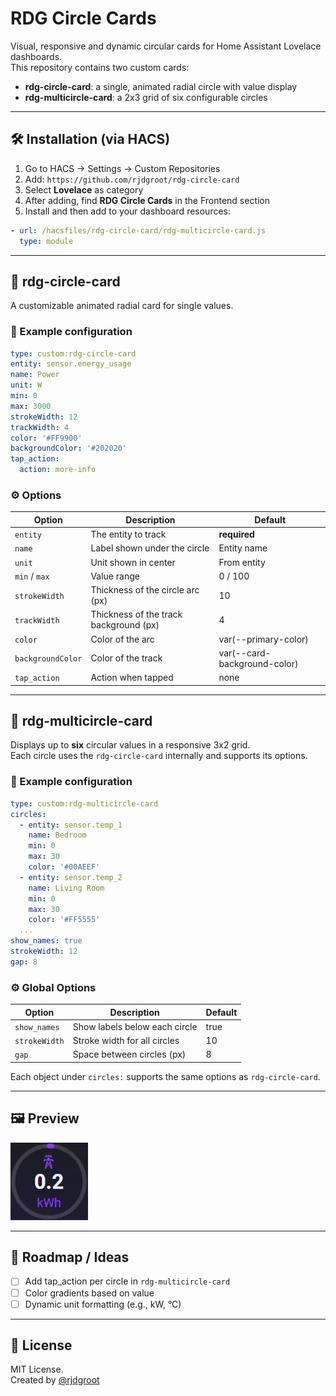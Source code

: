 # RDG Circle Cards

Visual, responsive and dynamic circular cards for Home Assistant Lovelace dashboards.  
This repository contains two custom cards:
- **rdg-circle-card**: a single, animated radial circle with value display
- **rdg-multicircle-card**: a 2x3 grid of six configurable circles

---

## 🛠 Installation (via HACS)

1. Go to HACS → Settings → Custom Repositories
2. Add: `https://github.com/rjdgroot/rdg-circle-card`
3. Select **Lovelace** as category
4. After adding, find **RDG Circle Cards** in the Frontend section
5. Install and then add to your dashboard resources:

```yaml
- url: /hacsfiles/rdg-circle-card/rdg-multicircle-card.js
  type: module
```

---

## 🔘 rdg-circle-card

A customizable animated radial card for single values.

### 🔧 Example configuration

```yaml
type: custom:rdg-circle-card
entity: sensor.energy_usage
name: Power
unit: W
min: 0
max: 3000
strokeWidth: 12
trackWidth: 4
color: '#FF9900'
backgroundColor: '#202020'
tap_action:
  action: more-info
```

### ⚙️ Options

| Option         | Description                              | Default     |
|----------------|------------------------------------------|-------------|
| `entity`       | The entity to track                      | **required**|
| `name`         | Label shown under the circle             | Entity name |
| `unit`         | Unit shown in center                     | From entity |
| `min` / `max`  | Value range                              | 0 / 100     |
| `strokeWidth`  | Thickness of the circle arc (px)         | 10          |
| `trackWidth`   | Thickness of the track background (px)   | 4           |
| `color`        | Color of the arc                         | var(--primary-color) |
| `backgroundColor` | Color of the track                   | var(--card-background-color) |
| `tap_action`   | Action when tapped                       | none        |

---

## 🧩 rdg-multicircle-card

Displays up to **six** circular values in a responsive 3x2 grid.  
Each circle uses the `rdg-circle-card` internally and supports its options.

### 🔧 Example configuration

```yaml
type: custom:rdg-multicircle-card
circles:
  - entity: sensor.temp_1
    name: Bedroom
    min: 0
    max: 30
    color: '#00AEEF'
  - entity: sensor.temp_2
    name: Living Room
    min: 0
    max: 30
    color: '#FF5555'
  ...
show_names: true
strokeWidth: 12
gap: 8
```

### ⚙️ Global Options

| Option         | Description                            | Default |
|----------------|----------------------------------------|---------|
| `show_names`   | Show labels below each circle          | true    |
| `strokeWidth`  | Stroke width for all circles           | 10      |
| `gap`          | Space between circles (px)             | 8       |

Each object under `circles:` supports the same options as `rdg-circle-card`.

---

## 🖼 Preview

![preview](preview.gif)

---

## 🧪 Roadmap / Ideas

- [ ] Add tap_action per circle in `rdg-multicircle-card`
- [ ] Color gradients based on value
- [ ] Dynamic unit formatting (e.g., kW, °C)

---

## 📄 License

MIT License.  
Created by [@rjdgroot](https://github.com/rjdgroot)

